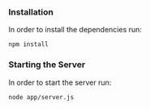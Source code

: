 ### Installation
 In order to install the dependencies run:
```
npm install
```

### Starting the Server
In order to start the server run:
```
node app/server.js
```